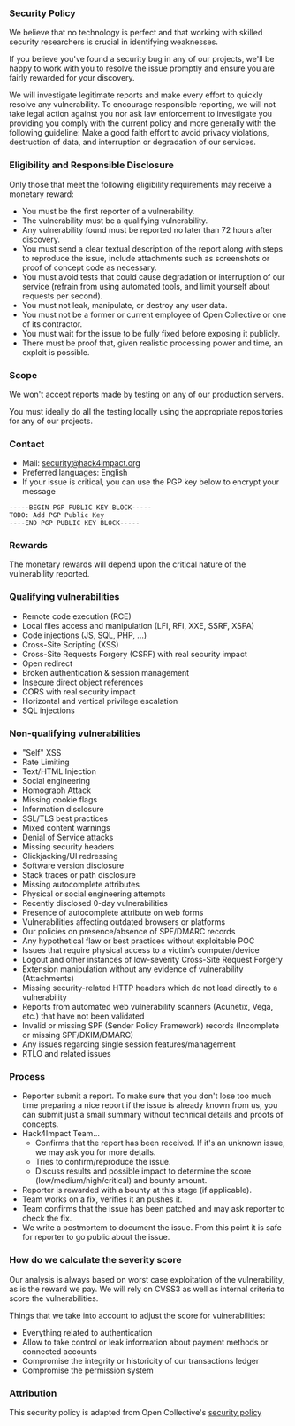 ### Security Policy

We believe that no technology is perfect and that working with skilled security researchers is crucial in identifying weaknesses.

If you believe you've found a security bug in any of our projects, we'll be happy to work with you to resolve the issue promptly and ensure you are fairly rewarded for your discovery.

We will investigate legitimate reports and make every effort to quickly resolve any vulnerability. To encourage responsible reporting, we will not take legal action against you nor ask law enforcement to investigate you providing you comply with the current policy and more generally with the following guideline: Make a good faith effort to avoid privacy violations, destruction of data, and interruption or degradation of our services.

### Eligibility and Responsible Disclosure

Only those that meet the following eligibility requirements may receive a monetary reward:
- You must be the first reporter of a vulnerability.
- The vulnerability must be a qualifying vulnerability.
- Any vulnerability found must be reported no later than 72 hours after discovery.
- You must send a clear textual description of the report along with steps to reproduce the issue, include attachments such as screenshots or proof of concept code as necessary.
- You must avoid tests that could cause degradation or interruption of our service (refrain from using automated tools, and limit yourself about requests per second).
- You must not leak, manipulate, or destroy any user data.
- You must not be a former or current employee of Open Collective or one of its contractor.
- You must wait for the issue to be fully fixed before exposing it publicly.
- There must be proof that, given realistic processing power and time, an exploit is possible.

### Scope

We won't accept reports made by testing on any of our production servers.

You must ideally do all the testing locally using the appropriate repositories for any of our projects.

### Contact

- Mail: security@hack4impact.org
- Preferred languages: English
- If your issue is critical, you can use the PGP key below to encrypt your message

```
-----BEGIN PGP PUBLIC KEY BLOCK-----
TODO: Add PGP Public Key
----END PGP PUBLIC KEY BLOCK-----
```

### Rewards

The monetary rewards will depend upon the critical nature of the vulnerability reported.

### Qualifying vulnerabilities

- Remote code execution (RCE)
- Local files access and manipulation (LFI, RFI, XXE, SSRF, XSPA)
- Code injections (JS, SQL, PHP, ...)
- Cross-Site Scripting (XSS)
- Cross-Site Requests Forgery (CSRF) with real security impact
- Open redirect
- Broken authentication & session management
- Insecure direct object references
- CORS with real security impact
- Horizontal and vertical privilege escalation
- SQL injections

### Non-qualifying vulnerabilities

- "Self" XSS
- Rate Limiting
- Text/HTML Injection
- Social engineering
- Homograph Attack
- Missing cookie flags
- Information disclosure
- SSL/TLS best practices
- Mixed content warnings
- Denial of Service attacks
- Missing security headers
- Clickjacking/UI redressing
- Software version disclosure
- Stack traces or path disclosure
- Missing autocomplete attributes
- Physical or social engineering attempts
- Recently disclosed 0-day vulnerabilities
- Presence of autocomplete attribute on web forms
- Vulnerabilities affecting outdated browsers or platforms
- Our policies on presence/absence of SPF/DMARC records
- Any hypothetical flaw or best practices without exploitable POC
- Issues that require physical access to a victim’s computer/device
- Logout and other instances of low-severity Cross-Site Request Forgery
- Extension manipulation without any evidence of vulnerability (Attachments)
- Missing security-related HTTP headers which do not lead directly to a vulnerability
- Reports from automated web vulnerability scanners (Acunetix, Vega, etc.) that have not been validated
- Invalid or missing SPF (Sender Policy Framework) records (Incomplete or missing SPF/DKIM/DMARC)
- Any issues regarding single session features/management
- RTLO and related issues

### Process

- Reporter submit a report. To make sure that you don't lose too much time preparing a nice report if the issue is already known from us, you can submit just a small summary without technical details and proofs of concepts.
- Hack4Impact Team...
  - Confirms that the report has been received. If it's an unknown issue, we may ask you for more details.
  - Tries to confirm/reproduce the issue.
  - Discuss results and possible impact to determine the score (low/medium/high/critical) and bounty amount.
- Reporter is rewarded with a bounty at this stage (if applicable).
- Team works on a fix, verifies it an pushes it.
- Team confirms that the issue has been patched and may ask reporter to check the fix.
- We write a postmortem to document the issue. From this point it is safe for reporter to go public about the issue.

### How do we calculate the severity score

Our analysis is always based on worst case exploitation of the vulnerability, as is the reward we pay. We will rely on CVSS3 as well as internal criteria to score the vulnerabilities.

Things that we take into account to adjust the score for vulnerabilities:

- Everything related to authentication
- Allow to take control or leak information about payment methods or connected accounts
- Compromise the integrity or historicity of our transactions ledger
- Compromise the permission system

### Attribution

This security policy is adapted from Open Collective's [security policy](https://github.com/opencollective/opencollective?tab=security-ov-file)
